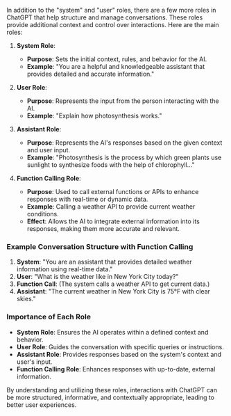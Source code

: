 In addition to the "system" and "user" roles, there are a few more roles in ChatGPT that help structure and manage conversations. These roles provide additional context and control over interactions. Here are the main roles:

1. **System Role**:
   - **Purpose**: Sets the initial context, rules, and behavior for the AI.
   - **Example**: "You are a helpful and knowledgeable assistant that provides detailed and accurate information."

2. **User Role**:
   - **Purpose**: Represents the input from the person interacting with the AI.
   - **Example**: "Explain how photosynthesis works."

3. **Assistant Role**:
   - **Purpose**: Represents the AI's responses based on the given context and user input.
   - **Example**: "Photosynthesis is the process by which green plants use sunlight to synthesize foods with the help of chlorophyll..."

4. **Function Calling Role**:
   - **Purpose**: Used to call external functions or APIs to enhance responses with real-time or dynamic data.
   - **Example**: Calling a weather API to provide current weather conditions.
   - **Effect**: Allows the AI to integrate external information into its responses, making them more accurate and relevant.

### Example Conversation Structure with Function Calling

1. **System**: "You are an assistant that provides detailed weather information using real-time data."
2. **User**: "What is the weather like in New York City today?"
3. **Function Call**: (The system calls a weather API to get current data.)
4. **Assistant**: "The current weather in New York City is 75°F with clear skies."

### Importance of Each Role

- **System Role**: Ensures the AI operates within a defined context and behavior.
- **User Role**: Guides the conversation with specific queries or instructions.
- **Assistant Role**: Provides responses based on the system's context and user's input.
- **Function Calling Role**: Enhances responses with up-to-date, external information.

By understanding and utilizing these roles, interactions with ChatGPT can be more structured, informative, and contextually appropriate, leading to better user experiences.
